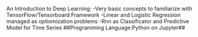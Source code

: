 An Introduction to Deep Learning:
-Very basic concepts to familiarize with TensorFlow/Tensorboard Framework
-Linear and Logistic Regression managed as optiomization problems
-Rnn as Classificator and Predictive Model for Time Series
##Programming Language:Python on Jupyter##
